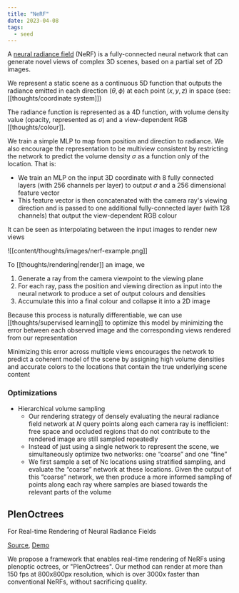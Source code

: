 ```yaml
---
title: "NeRF"
date: 2023-04-08
tags:
  - seed
---
```


A [neural radiance field](https://arxiv.org/abs/2003.08934) (NeRF) is a fully-connected neural network that can generate novel views of complex 3D scenes, based on a partial set of 2D images.

We represent a static scene as a continuous 5D function that outputs the radiance emitted in each direction $(\theta, \phi)$ at each point $(x, y, z)$ in space (see: [[thoughts/coordinate system]])

The radiance function is represented as a 4D function, with volume density value (opacity, represented as $\sigma$) and a view-dependent RGB [[thoughts/colour]].

We train a simple MLP to map from position and direction to radiance. We also encourage the representation to be multiview consistent by restricting the network to predict the volume density $\sigma$ as a function only of the location. That is:

- We train an MLP on the input 3D coordinate with 8 fully connected layers (with 256 channels per layer) to output $\sigma$ and a 256 dimensional feature vector
- This feature vector is then concatenated with the camera ray's viewing direction and is passed to one additional fully-connected layer (with 128 channels) that output the view-dependent RGB colour

It can be seen as interpolating between the input images to render new views

![[content/thoughts/images/nerf-example.png]]

To [[thoughts/rendering|render]] an image, we

1. Generate a ray from the camera viewpoint to the viewing plane
2. For each ray, pass the position and viewing direction as input into the neural network to produce a set of output colours and densities
3. Accumulate this into a final colour and collapse it into a 2D image

Because this process is naturally differentiable, we can use [[thoughts/supervised learning]] to optimize this model by minimizing the error between each observed image and the corresponding views rendered from our representation

Minimizing this error across multiple views encourages the network to predict a coherent model of the scene by assigning high volume densities and accurate colors to the locations that contain the true underlying scene content

### Optimizations

- Hierarchical volume sampling
  - Our rendering strategy of densely evaluating the neural radiance field network at $N$ query points along each camera ray is inefficient: free space and occluded regions that do not contribute to the rendered image are still sampled repeatedly
  - Instead of just using a single network to represent the scene, we simultaneously optimize two networks: one “coarse” and one “fine”
  - We first sample a set of Nc locations using stratified sampling, and evaluate the “coarse” network at these locations. Given the output of this “coarse” network, we then produce a more informed sampling of points along each ray where samples are biased towards the relevant parts of the volume

## PlenOctrees

For Real-time Rendering of Neural Radiance Fields

[Source](https://alexyu.net/plenoctrees/#demo-section), [Demo](https://alexyu.net/plenoctrees/demo/?load=https://people.eecs.berkeley.edu/~kanazawa/cachedir/plenoctree_data/lego_cams.draw.npz;https://people.eecs.berkeley.edu/~kanazawa/cachedir/plenoctree_data/lego.npz&hide_layers=1#)

We propose a framework that enables real-time rendering of NeRFs using plenoptic octrees, or "PlenOctrees". Our method can render at more than 150 fps at 800x800px resolution, which is over 3000x faster than conventional NeRFs, without sacrificing quality.
